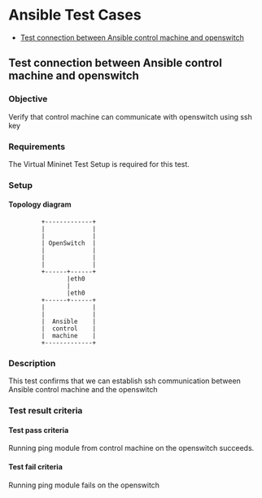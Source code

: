 # Ansible Test Cases

- [Test connection between Ansible control machine and openswitch](#test-connection-between-Ansible-control-machine-and-openswitch)

## Test connection between Ansible control machine and openswitch
### Objective
Verify that control machine can communicate with openswitch using ssh key

### Requirements
The Virtual Mininet Test Setup is required for this test.

### Setup

#### Topology diagram
 
```
         +-------------+
         |             |
         |             |
         | OpenSwitch  |
         |             |
         |             |
         |             |
         +------+------+
                |eth0
                |
                |eth0
         +------+------+
         |             |
         |             |
         |  Ansible    |
         |  control    |
         |  machine    |
         +-------------+

```

### Description
This test confirms that we can establish ssh communication between Ansible control machine and the openswitch

### Test result criteria
#### Test pass criteria
Running ping module from control machine on the openswitch succeeds.
#### Test fail criteria
Running ping module fails on the openswitch

